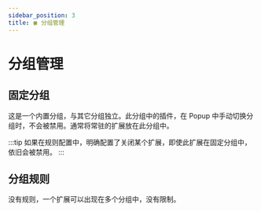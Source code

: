 ```yaml
---
sidebar_position: 3
title: 🍀 分组管理
---
```


# 分组管理

## 固定分组

这是一个内置分组，与其它分组独立。此分组中的插件，在 Popup 中手动切换分组时，不会被禁用。通常将常驻的扩展放在此分组中。

:::tip
如果在规则配置中，明确配置了关闭某个扩展，即使此扩展在固定分组中，依旧会被禁用。
:::

## 分组规则

没有规则，一个扩展可以出现在多个分组中，没有限制。
